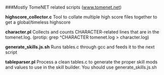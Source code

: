 ###Mostly TomeNET related scripts (www.tomenet.net)


**highscore_collector.c**	Tool to collate multiple high score files together to get a global/timeless highscore

**character.pl**	Collects and counts CHARACTER-related lines that are in the tomenet.log. (protip: grep ^CHARACTER tomenet.log > character.log)

**generate_skills.js.sh**	Runs tables.c through gcc and feeds it to the next script

**tableparser.pl**	Process a clean tables.c to generate the proper skill mods and values to use in the skill builder. You should use generate_skills.js.sh

